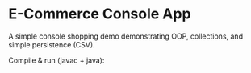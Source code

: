 # E-Commerce Console App


A simple console shopping demo demonstrating OOP, collections, and simple persistence (CSV).


Compile & run (javac + java):
